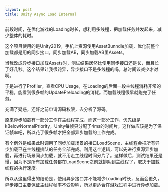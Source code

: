 ```yaml
---
layout: post
title: Unity Async Load Internal
---
```


前段时间，在优化游戏的Loading时长，想利用多线程，把加载任务并发起来，减少整体的耗时。

这个项目使用的是Unity2019，手机上资源使用AssetBunndle加载，优化前整个加载都是用的同步接口，同步加载AB，同步加载AB里Assets。

当我改成异步接口加载Assets时，测试结果居然比使用同步接口还是长，而且长了好几秒。这个结果让我很诧异，异步接口不是多线程的吗，总时间该减少才对啊。

于是进行了Profiler，查看CPU Usage，在Loading的后面一段主线程消耗非常的平稳，能看到很多帧的UpdatePreloading的消耗。而加载线程很早就跑完了任务。

充满了疑惑，还好之前申请源码权限，去分析了源码。

原来异步加载有一部分工作在主线程完成，而这一部分工作，优先级是kBelowNormalPriority，Unity每帧只分配了4ms的时间片，这样做应该是为了保证帧率吧，所以花了很多帧才把全部异步加载的工作完成。

有个例外是如果此时调用了同步加载场景的接口LoadScene，主线程会把所有异步加载已在主线程排队的任务全部完成。利用这个逻辑，可以先进行资源异步加载，再进行场景同步加载，就不用走主线程时间分片了。这样做后，测试结果还是慢，因为不是所有加载任务都在LoadScene之前就排队到主线程了，取决于加载线程的执行速度。

所以从这里得出的结论是，使用异步接口并不能减少Loading时长，反而会更久，异步接口主要保证主线程帧率不受影响，所以更适合在游戏过程中进行异步加载。
